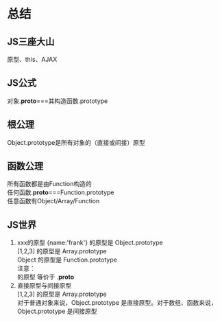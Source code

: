 # 总结
## JS三座大山
原型、this、AJAX
## JS公式
对象.__proto__===其构造函数.prototype
## 根公理
Object.prototype是所有对象的（直接或间接）原型
## 函数公理
所有函数都是由Function构造的        
任何函数.__proto__===Function.prototype     
任意函数有Object/Array/Function
## JS世界
1. xxx的原型
    {name:'frank'} 的原型是 Object.prototype        
    [1,2,3] 的原型是 Array.prototype        
    Object 的原型是 Function.prototype      
    注意：                
        的原型 等价于 .__proto__
2. 直接原型与间接原型       
    [1,2,3] 的原型是 Array.prototype        
    对于普通对象来说，Object.prototype 是直接原型。对于数组、函数来说，Object.prototype 是间接原型      
    